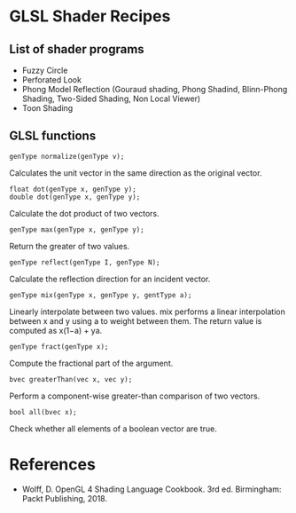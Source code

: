 # GLSL Shader Recipes

## List of shader programs

- Fuzzy Circle
- Perforated Look
- Phong Model Reflection (Gouraud shading, Phong Shadind, Blinn-Phong Shading, Two-Sided Shading, Non Local Viewer)
- Toon Shading


## GLSL functions

```
genType normalize(genType v);
```
Calculates the unit vector in the same direction as the original vector.

```
float dot(genType x, genType y);
double dot(genType x, genType y);
```
Calculate the dot product of two vectors.

```
genType max(genType x, genType y);
```
Return the greater of two values.

```
genType reflect(genType I, genType N);
```
Calculate the reflection direction for an incident vector.

```
genType mix(genType x, genType y, gentType a);
```
Linearly interpolate between two values.
mix performs a linear interpolation between x and y using a to weight between them. The return value is computed as x(1−a) + ya.

```
genType fract(genType x);
```
Compute the fractional part of the argument.

```
bvec greaterThan(vec x, vec y);
```
Perform a component-wise greater-than comparison of two vectors.

```
bool all(bvec x);
```
Check whether all elements of a boolean vector are true.


# References

- Wolff, D. OpenGL 4 Shading Language Cookbook. 3rd ed. Birmingham: Packt Publishing, 2018.
